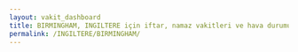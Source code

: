 ```yaml
---
layout: vakit_dashboard
title: BIRMINGHAM, INGILTERE için iftar, namaz vakitleri ve hava durumu - ilçe/eyalet seç
permalink: /INGILTERE/BIRMINGHAM/
---
```


<script type="text/javascript">
  var GLOBAL_COUNTRY = 'INGILTERE';
  var GLOBAL_CITY = 'BIRMINGHAM';
  var GLOBAL_STATE = '';
  var lat = 72;
  var lon = 21;
</script>
